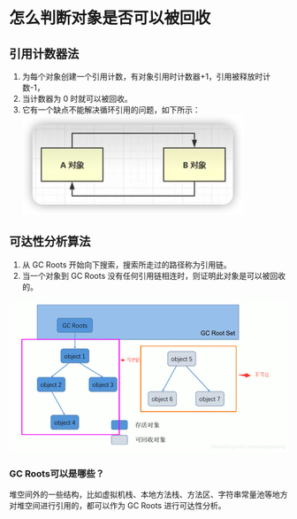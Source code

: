 # 怎么判断对象是否可以被回收

## 引用计数器法
1. 为每个对象创建一个引用计数，有对象引用时计数器+1，引用被释放时计数-1，
2. 当计数器为 0 时就可以被回收。
3. 它有一个缺点不能解决循环引用的问题，如下所示：
    ![](img/d1e6b195.png)

## 可达性分析算法

1. 从 GC Roots 开始向下搜索，搜索所走过的路径称为引用链。
2. 当一个对象到 GC Roots 没有任何引用链相连时，则证明此对象是可以被回收的。

![](img/fe6d96a4.png)

### GC Roots可以是哪些？
堆空间外的一些结构，比如虚拟机栈、本地方法栈、方法区、字符串常量池等地方对堆空间进行引用的，都可以作为 GC Roots 进行可达性分析。


